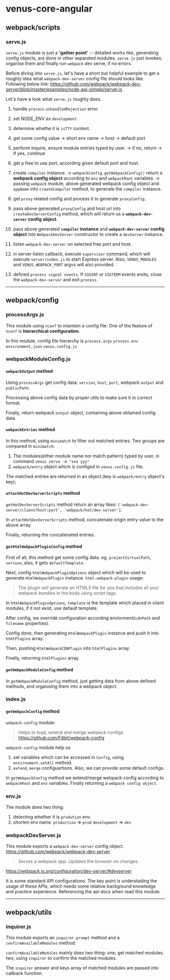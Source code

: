 # venus-core-angular
## webpack/scripts
### serve.js
`serve.js` module is just a **'gather point'** -- detailed works like, generating config objects, are done in other separated modules. `serve.js` just invokes, organise them and finally run `webpack` dev serve, if no errors.

Before diving into `serve.js`, let's have a short but helpful example to get a roughly idea what `webpack-dev-server` config file should looks like. Following below link:
https://github.com/webpack/webpack-dev-server/blob/master/examples/node-api-simple/server.js

Let's have a look what `serve.js` roughly does.
1. handle `process` `unhandledRejection` error.
2. set NODE_ENV as `development`
3. determine whethe it is `isTTY` context.
4. get some config value
    -> short env name
    -> host
    -> default port
5. perform inquire, ensure module entries typed by user.
    -> if no, return
    -> if yes, continue
6. get a free to use port, according given default port and host.
7. create `compiler` instance.
    -> `webpackConfig.getWebpackConfig()` return a **webpack config object** according to `env` and `webpackRoot` variables.
    -> passing `webpack` module, above generated webpack config object and `appName` into `createCompiler` method, to generate the `compiler` instance.

8. get `proxy` related config and process it to generate `proxyConfig`.
9. pass above generated `proxyConfig` and host url into `createDevServerConfig` method, which will return us a **`webpack-dev-server` config object**.
10. pass above generated **`compiler` instance** and **`webpack-dev-server` config object** into `WebpackDevServer` constructor to create a `devServer` instance.
11. listen `webpack-dev-server` on selected free port and host.
12. in server listen callback, execute `supervisor` command, which will execute `server/index.js` to start Express server. Also, `VENUS_MODULES` and `VENUS_WEBPACK_PORT` argvs will also provided.
13. defined `process signal events`. If `SIGINT` or `SIGTERM` events emits, close the `webpack-dev-server` and exit `process`.






----------------------------------------------------------------
## webpack/config
### processArgs.js
This module using `nconf` to miantain a config file. One of the feature of `nconf` is **hierarchical configuration**.

In this module, config file hierarchy is
  `process.argv`
  `process.env`
  `environment.json`
  `venus.config.js`

### webpackModuleConfig.js

#### `webpackOutput` method
Using `processArgs` get config data: `version`, `host`, `port`, webpack `output` and `publicPath`.

Processing above config data by proper utils to make sure it in correct format.

Finally, return webpack `output` object, containing above obtained config data.

#### `webpackEntries` method
In this method, using `minimatch` to filter out matched entries.
Two groups are compared in `minimatch`:
1. The modules(either module name nor match pattern) typed by user, in command `venus serve -m "xxx yyy"`
2. `webpack/entry` object which is configed in `venus.config.js` file.

The matched entries are returned in an object.(key is `webpack/entry` object's key);

#### `attachHotDevServerScripts` method
`getHotDevServerScripts` method return an array likes: `['webpack-dev-server/client?host:port', 'webpack/hot/dev-server']`.

In `attachHotDevServerScripts` method, concatenate origin entry value to the above array.

Finally, returning the concatenated entries.

#### `getHtmlWebpackPluginConfig` method
First of all, this method get some config data. eg. `projectVirtualPath`, `version`, also, it gets `defaultTemplate`.

Next, config `htmlWebpackPluginOptions` object which will be used to generate `HtmlWebpackPlugin` instance. 
`html-webpack-plugin` usage:
> The plugin will generate an HTML5 file for you that includes all your webpack bundles in the body using script tags.

In `htmlWebpackPluginOptions`, `template` is the template which placed in client modules, if it not exist, use default template.

After config, we override configuration according enviorment(`cdnPath` and `filename` properties).

Config done, then generating `HtmlWebpackPlugin` instance and push it into `htmlPlugins` array.

Then, pushing `HtmlWebpackCDNPlugin` into `htmlPlugins` array.

Finally, returning `htmlPlugins` array.


#### `getWebpackModuleConfig` method
In `getWebpackModuleConfig` method, just getting data from above defined methods, and organising them into a webpack object.


### index.js
#### `getWebpackConfig` method
`webpack-config` module:
> Helps to load, extend and merge webpack configs
https://github.com/Fitbit/webpack-config

`webpack-config` module help us 
1. set variables which can be accessed in `Config`, using `environment.setAll` method.
2. `extend`, `merge` configuartions. Also, we can provide some default configs.

In `getWebpackConfig` method we extend/merge webpack config according to `webpackRoot` and `env` variables. Finally returning a `webpack config object`.



### env.js
The module does two thing:
1. detecting whether it is `prodution` env.
2. shorten env name. `production` => `prod` `development` => `dev`

### webpackDevServer.js
This module exports a `webpack-dev-server` config object.
https://github.com/webpack/webpack-dev-server
> Serves a webpack app. Updates the browser on changes.

https://webpack.js.org/configuration/dev-server/#devserver

It is some standard API configurations. The key point is understading the usage of these APIs, which needs some relative background knowledge and practice experience. Referencing the api docs when read this module.





----------------------------------------------------------------
## webpack/utils
### inquirer.js
This module exports an `inquirer.prompt` method and a `confirmAvailableModules` method.

`confirmAvailableModules` mainly does two thing:
one, get matched modules.
two, using `inquirer` to confirm the matched modules.

The `inquirer` answer and keys array of matched modules are passed into callback function.

